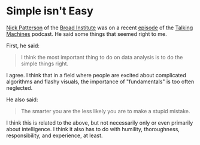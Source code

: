 # Simple isn't Easy

[Nick Patterson](https://www.broadinstitute.org/bios/nick-patterson) of the [Broad Institute](https://www.broadinstitute.org/) was on a recent [episode](http://www.thetalkingmachines.com/blog/2016/2/26/ai-safety-and-the-legacy-of-bletchley-park) of the [Talking Machines](http://www.thetalkingmachines.com/) podcast. He said some things that seemed right to me.

First, he said:

> I think the most important thing to do on data analysis is to do the simple things right.

I agree. I think that in a field where people are excited about complicated algorithms and flashy visuals, the importance of "fundamentals" is too often neglected.

He also said:

> The smarter you are the less likely you are to make a stupid mistake.

I think this is related to the above, but not necessarily only or even primarily about intelligence. I think it also has to do with humility, thoroughness, responsibility, and experience, at least.
